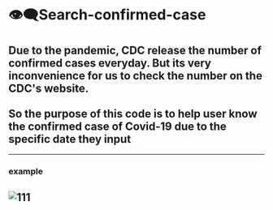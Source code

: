 # 👁‍🗨Search-confirmed-case
## Due to the pandemic, CDC release the number of confirmed cases everyday. But its very inconvenience for us to check the number on the CDC's website. <br><br/>So the purpose of this code is to help user know the confirmed case of Covid-19 due to the specific date they input
---
### example
![111](https://user-images.githubusercontent.com/79236612/130445758-98d6ce35-bdf3-47cb-9431-2fbbe8f01d1c.png)
---
###
